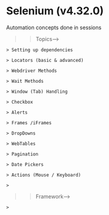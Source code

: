 Selenium (v4.32.0)
==================

Automation concepts done in sessions

>>Topics-->

	> Setting up dependencies

	> Locators (basic & advanced)

	> Webdriver Methods

	> Wait Methods

	> Window (Tab) Handling

	> Checkbox

	> Alerts

	> Frames /iFrames

	> DropDowns

	> WebTables

	> Pagination

	> Date Pickers

	> Actions (Mouse / Keyboard)

	> 



>>Framework-->

	>